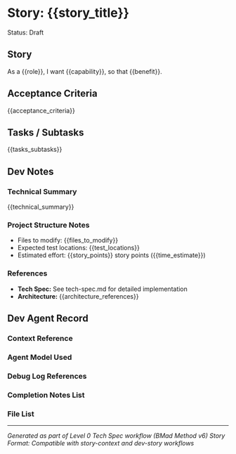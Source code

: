 # Story: {{story_title}}

Status: Draft

## Story

As a {{role}},
I want {{capability}},
so that {{benefit}}.

## Acceptance Criteria

{{acceptance_criteria}}

## Tasks / Subtasks

{{tasks_subtasks}}

## Dev Notes

### Technical Summary

{{technical_summary}}

### Project Structure Notes

- Files to modify: {{files_to_modify}}
- Expected test locations: {{test_locations}}
- Estimated effort: {{story_points}} story points ({{time_estimate}})

### References

- **Tech Spec:** See tech-spec.md for detailed implementation
- **Architecture:** {{architecture_references}}

## Dev Agent Record

### Context Reference

<!-- Path(s) to story context XML will be added here by context workflow -->

### Agent Model Used

<!-- Will be populated during dev-story execution -->

### Debug Log References

<!-- Will be populated during dev-story execution -->

### Completion Notes List

<!-- Will be populated during dev-story execution -->

### File List

<!-- Will be populated during dev-story execution -->

---

_Generated as part of Level 0 Tech Spec workflow (BMad Method v6)_
_Story Format: Compatible with story-context and dev-story workflows_
